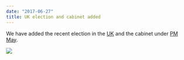 ```yaml
---
date: "2017-06-27"
title: UK election and cabinet added
---
```


We have added the recent election in the [UK](http://www.parlgov.org/explore/gbr/election/2017-06-08/) and the cabinet under [PM May](http://www.parlgov.org/explore/gbr/cabinet/2017-06-11/).

![](/images/parliament-germany.jpg)
